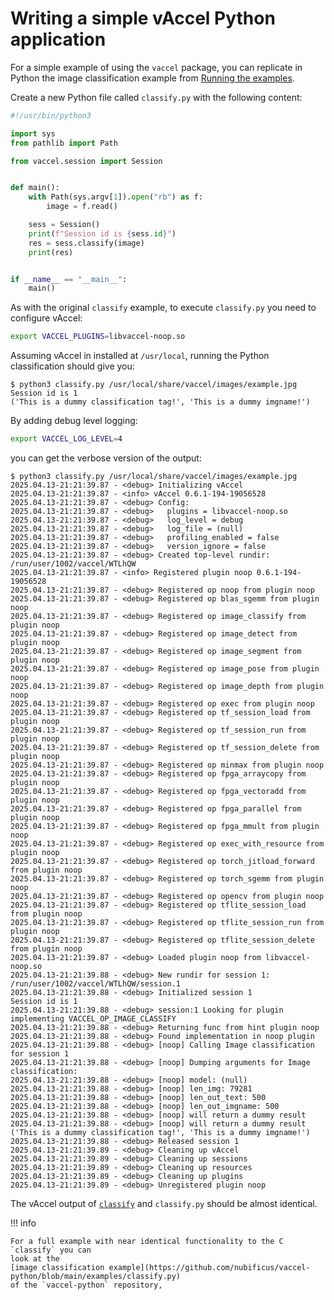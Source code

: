 # Writing a simple vAccel Python application

For a simple example of using the `vaccel` package, you can replicate in Python
the image classification example from
[Running the examples](../../getting-started/running-the-examples.md).

Create a new Python file called `classify.py` with the following content:

```python title="classify.py"
#!/usr/bin/python3

import sys
from pathlib import Path

from vaccel.session import Session


def main():
    with Path(sys.argv[1]).open("rb") as f:
        image = f.read()

    sess = Session()
    print(f"Session id is {sess.id}")
    res = sess.classify(image)
    print(res)


if __name__ == "__main__":
    main()
```

As with the original `classify` example, to execute `classify.py` you need to
configure vAccel:

```sh
export VACCEL_PLUGINS=libvaccel-noop.so
```

Assuming vAccel in installed at `/usr/local`, running the Python classification
should give you:

```console
$ python3 classify.py /usr/local/share/vaccel/images/example.jpg
Session id is 1
('This is a dummy classification tag!', 'This is a dummy imgname!')
```

By adding debug level logging:

```sh
export VACCEL_LOG_LEVEL=4
```

you can get the verbose version of the output:

```console
$ python3 classify.py /usr/local/share/vaccel/images/example.jpg
2025.04.13-21:21:39.87 - <debug> Initializing vAccel
2025.04.13-21:21:39.87 - <info> vAccel 0.6.1-194-19056528
2025.04.13-21:21:39.87 - <debug> Config:
2025.04.13-21:21:39.87 - <debug>   plugins = libvaccel-noop.so
2025.04.13-21:21:39.87 - <debug>   log_level = debug
2025.04.13-21:21:39.87 - <debug>   log_file = (null)
2025.04.13-21:21:39.87 - <debug>   profiling_enabled = false
2025.04.13-21:21:39.87 - <debug>   version_ignore = false
2025.04.13-21:21:39.87 - <debug> Created top-level rundir: /run/user/1002/vaccel/WTLhQW
2025.04.13-21:21:39.87 - <info> Registered plugin noop 0.6.1-194-19056528
2025.04.13-21:21:39.87 - <debug> Registered op noop from plugin noop
2025.04.13-21:21:39.87 - <debug> Registered op blas_sgemm from plugin noop
2025.04.13-21:21:39.87 - <debug> Registered op image_classify from plugin noop
2025.04.13-21:21:39.87 - <debug> Registered op image_detect from plugin noop
2025.04.13-21:21:39.87 - <debug> Registered op image_segment from plugin noop
2025.04.13-21:21:39.87 - <debug> Registered op image_pose from plugin noop
2025.04.13-21:21:39.87 - <debug> Registered op image_depth from plugin noop
2025.04.13-21:21:39.87 - <debug> Registered op exec from plugin noop
2025.04.13-21:21:39.87 - <debug> Registered op tf_session_load from plugin noop
2025.04.13-21:21:39.87 - <debug> Registered op tf_session_run from plugin noop
2025.04.13-21:21:39.87 - <debug> Registered op tf_session_delete from plugin noop
2025.04.13-21:21:39.87 - <debug> Registered op minmax from plugin noop
2025.04.13-21:21:39.87 - <debug> Registered op fpga_arraycopy from plugin noop
2025.04.13-21:21:39.87 - <debug> Registered op fpga_vectoradd from plugin noop
2025.04.13-21:21:39.87 - <debug> Registered op fpga_parallel from plugin noop
2025.04.13-21:21:39.87 - <debug> Registered op fpga_mmult from plugin noop
2025.04.13-21:21:39.87 - <debug> Registered op exec_with_resource from plugin noop
2025.04.13-21:21:39.87 - <debug> Registered op torch_jitload_forward from plugin noop
2025.04.13-21:21:39.87 - <debug> Registered op torch_sgemm from plugin noop
2025.04.13-21:21:39.87 - <debug> Registered op opencv from plugin noop
2025.04.13-21:21:39.87 - <debug> Registered op tflite_session_load from plugin noop
2025.04.13-21:21:39.87 - <debug> Registered op tflite_session_run from plugin noop
2025.04.13-21:21:39.87 - <debug> Registered op tflite_session_delete from plugin noop
2025.04.13-21:21:39.87 - <debug> Loaded plugin noop from libvaccel-noop.so
2025.04.13-21:21:39.88 - <debug> New rundir for session 1: /run/user/1002/vaccel/WTLhQW/session.1
2025.04.13-21:21:39.88 - <debug> Initialized session 1
Session id is 1
2025.04.13-21:21:39.88 - <debug> session:1 Looking for plugin implementing VACCEL_OP_IMAGE_CLASSIFY
2025.04.13-21:21:39.88 - <debug> Returning func from hint plugin noop
2025.04.13-21:21:39.88 - <debug> Found implementation in noop plugin
2025.04.13-21:21:39.88 - <debug> [noop] Calling Image classification for session 1
2025.04.13-21:21:39.88 - <debug> [noop] Dumping arguments for Image classification:
2025.04.13-21:21:39.88 - <debug> [noop] model: (null)
2025.04.13-21:21:39.88 - <debug> [noop] len_img: 79281
2025.04.13-21:21:39.88 - <debug> [noop] len_out_text: 500
2025.04.13-21:21:39.88 - <debug> [noop] len_out_imgname: 500
2025.04.13-21:21:39.88 - <debug> [noop] will return a dummy result
2025.04.13-21:21:39.88 - <debug> [noop] will return a dummy result
('This is a dummy classification tag!', 'This is a dummy imgname!')
2025.04.13-21:21:39.88 - <debug> Released session 1
2025.04.13-21:21:39.89 - <debug> Cleaning up vAccel
2025.04.13-21:21:39.89 - <debug> Cleaning up sessions
2025.04.13-21:21:39.89 - <debug> Cleaning up resources
2025.04.13-21:21:39.89 - <debug> Cleaning up plugins
2025.04.13-21:21:39.89 - <debug> Unregistered plugin noop
```

The vAccel output of
[`classify`](../../getting-started/running-the-examples.md#classify-noop-debug)
and `classify.py` should be almost identical.

<!-- markdownlint-disable code-block-style -->

!!! info

    For a full example with near identical functionality to the C `classify` you can
    look at the
    [image classification example](https://github.com/nubificus/vaccel-python/blob/main/examples/classify.py)
    of the `vaccel-python` repository,

<!-- markdownlint-restore -->
